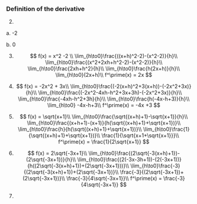### Definition of the derivative

2. 

   a. -2

   b. 0

3. 
   $$
   f(x) = x^2 -2 \\
   \lim_{h\to0}\frac{((x+h)^2-2)-(x^2-2)}{h}\\
   \lim_{h\to0}\frac{(x^2+2xh+h^2-2)-(x^2-2)}{h}\\
   \lim_{h\to0}\frac{2xh+h^2}{h}\\
   \lim_{h\to0}\frac{h(2x+h)}{h}\\
   \lim_{h\to0}(2x+h)\\
   f^\prime(x) = 2x
   $$

4. 
   $$
   f(x) = -2x^2 + 3x\\
   \lim_{h\to0}\frac{(-2(x+h)^2+3(x+h))-(-2x^2+3x)}{h}\\
   \lim_{h\to0}\frac{(-2x^2-4xh-h^2+3x+3h)-(-2x^2+3x)}{h}\\
   \lim_{h\to0}\frac{-4xh-h^2+3h}{h}\\
   \lim_{h\to0}\frac{h(-4x-h+3)}{h}\\
   \lim_{h\to0} -4x-h+3\\
   f^\prime(x) = -4x +3
   $$


9. $$
   f(x) = \sqrt{x+1}\\
   \lim_{h\to0}\frac{\sqrt{(x+h)+1}-\sqrt{x+1}}{h}\\
   \lim_{h\to0}\frac{(x+h+1)-(x+1)}{h(\sqrt{(x+h)+1}+\sqrt{x+1})}\\
   \lim_{h\to0}\frac{h}{h(\sqrt{(x+h)+1}+\sqrt{x+1})}\\
   \lim_{h\to0}\frac{1}{\sqrt{(x+h)+1}+\sqrt{x+1})}\\
   \frac{1}{\sqrt{x+1+\sqrt{x+1}}}\\
   f^\prime(x) = \frac{1}{2\sqrt{x+1}}
   $$

10. $$
    f(x) = 2\sqrt{-3x+1}\\
    \lim_{h\to0}\frac{(2\sqrt{-3(x+h)+1})-(2\sqrt{-3x+1})}{h}\\
    \lim_{h\to0}\frac{(2(-3x-3h+1))-(2(-3x+1))}{h((2\sqrt{-3(x+h)+1})+(2\sqrt{-3x+1}))}\\
    \lim_{h\to0}\frac{-3}{(2\sqrt{-3(x+h)+1})+(2\sqrt{-3x+1})}\\
    \frac{-3}{(2\sqrt{-3x+1})+(2\sqrt{-3x+1})}\\
    \frac{-3}{4\sqrt{-3x+1}}\\
    f^\prime(x) = \frac{-3}{4\sqrt{-3x+1}}
    $$

11. 
